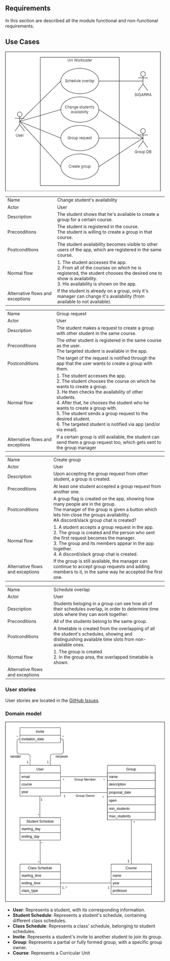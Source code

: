 
## Requirements

In this section are described all the module functional and non-functional requirements.

## Use Cases

![Use Case View](../images/UseCaseView.png)

|                 |                                                                                                                                                                                                        |
|----------------------------------|--------------------------------------------------------------------------------------------------------------------------------------------------------------------------------------------------------|
| Name                             | Change student's availability                                                                                                                                                                            |
| Actor                            | User                                                                                                                                                                                                     |
| Description                      | The student shows that he's available to create a group for a certain course.                                                                                                                          |
| Preconditions                    | The student is registered in the course.<br>The student is willing to create a group in that course.                                                                                                   |
| Postconditions                   | The student availability becomes visible to other users of the app, which are registered in the same course.                                                                                           |
| Normal flow                      | 1. The student accesses the app.  <br>2. From all of the courses on which he is registered, the student chooses the desired one to show is availability.  <br>3. His availability is shown on the app. |
| Alternative flows and exceptions | If the student is already on a group, only it's manager can change it's availability (from available to not available).                                                                                                                                                                                                   |                                                                                                                                                                                                     |

|                                  |                                                                                                                                                                                                                                                                                                                                                                                                                 |
|----------------------------------|-----------------------------------------------------------------------------------------------------------------------------------------------------------------------------------------------------------------------------------------------------------------------------------------------------------------------------------------------------------------------------------------------------------------|
| Name                             | Group request                                                                                                                                                                                                                                                                                                                                                                                                   |
| Actor                            | User                                                                                                                                                                                                                                                                                                                                                                                                         |
| Description                      | The student makes a request to create a group with other student in the same course.                                                                                                                                                                                                                                                                                                                            |
| Preconditions                    | The other student is registered in the same course as the user. <br>The targeted student is available in the app.                                                                                                                                                                                                                                                                                           |
| Postconditions                   | The target of the request is notified through the app that the user wants to create a group with them.                                                                                                                                                                                                                                                                                                          |
| Normal flow                      | 1. The student accesses the app. <br>2. The student chooses the course on which he wants to create a group.  <br>3. He then checks the availability of other students. <br>4. After that, he chooses the student who he wants to create a group with. <br>5. The student sends a group request to the desired student. <br>6. The targeted student is notified via app (and/or via email). |
| Alternative flows and exceptions | If a certain group is still available, the student can send them a group request too, which gets sent to the group manager                                                                                   |

|                                  |                                                                                                                                                                                                                                                     |
|----------------------------------|-----------------------------------------------------------------------------------------------------------------------------------------------------------------------------------------------------------------------------------------------------|
| Name                             | Create group                                                                                                                                                                                                                                        |
| Actor                            | User                                                                                                                                                                                                                               |
| Description                      | Upon accepting the group request from other student, a group is created.                                                                                                                                                                            |
| Preconditions                    | At least one student accepted a group request from another one.                                                                                                                                                                                     |
| Postconditions                   | A group flag is created on the app, showing how many people are in the group.<br>The manager of the group is given a button which lets him close the groups availability.<br>#A discord/slack group chat is created?                                |
| Normal flow                      | 1. A student accepts a group request in the app.<br>2. The group is created and the person who sent the first request becomes the manager.<br>3. The group and its members appear in the app together.<br>4. A discord/slack group chat is created. |
| Alternative flows and exceptions | If the group is still available, the manager can continue to accept group requests and adding members to it, in the same way he accepted the first one.                                                                                             |

|                                  |                                                                                                                                                      |
|----------------------------------|------------------------------------------------------------------------------------------------------------------------------------------------------|
| Name | Schedule overlap                                                                                                                                     |
| Actor                            | User                                                                                                                        |
| Description                      | Students beloging in a group can see how all of their schedules overlap, in order to determine time slots where they can work together.              |
| Preconditions                    | All of the students belong to the same group.                                                                                                        |
| Postconditions                   | A timetable is created from the overlapping of all the student's schedules, showing and distinguishing available time slots from non-available ones. |
| Normal flow                      | 1. The group is created<br>2. In the group area, the overlapped timetable is shown.                                                                  |
| Alternative flows and exceptions |                                                                                                                                                      |

### User stories

User stories are located in the [GitHub Issues](https://github.com/LEIC-ES-2021-22/3LEIC07T5/issues).

### Domain model

![Domain Model](../images/DomainModel.png)

- **User**: Represents a student, with its corresponding information.
- **Student Schedule**: Represents a student's schedule, containing different class schedules.
- **Class Schedule**: Represents a class' schedule, belonging to student schedules.
- **Invite**: Represents a student's invite to another student to join its group.
- **Group**: Represents a partial or fully formed group, with a specific group owner.
- **Course**: Represents a Curricular Unit
